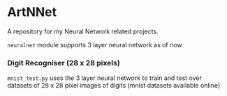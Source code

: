 # ArtNNet
A repository for my Neural Network related projects.

`neuralnet` module supports 3 layer neural network as of now

### Digit Recogniser (28 x 28 pixels)
`mnist_test.py` uses the 3 layer neural network to train and test over datasets of 28 x 28 pixel images of digits (mnist datasets available online)
